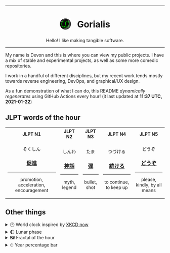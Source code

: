 ***

<h1 align="center">
<sub>
    <img src="readme/resources/avatar.png" height="36">
</sub>
&nbsp;
Gorialis
</h1>
<p align="center">
Hello! I like making tangible software.
</p>

***

My name is Devon and this is where you can view my public projects. I have a mix of stable and experimental projects, as well as some more comedic repositories.

I work in a handful of different disciplines, but my recent work tends mostly towards reverse engineering, DevOps, and graphical/UX design.

As a fun demonstration of what I can do, this README *dynamically regenerates* using GitHub Actions every hour! (it last updated at **11:37 UTC, 2021-01-22**)

<h2>JLPT words of the hour</h2>
<table>
    <tr>
        <th>JLPT N1</th>
        <th>JLPT N2</th>
        <th>JLPT N3</th>
        <th>JLPT N4</th>
        <th>JLPT N5</th>
    </tr>
    <tr>
        <td>
            <p align="center">そくしん</p>
            <h3 align="center"><b><a href="https://jisho.org/search/%E4%BF%83%E9%80%B2">促進</a></b></h3>
            <hr>
            <p align="center">promotion,<wbr> acceleration,<wbr> encouragement</p>
        </td>
        <td>
            <p align="center">しんわ</p>
            <h3 align="center"><b><a href="https://jisho.org/search/%E7%A5%9E%E8%A9%B1">神話</a></b></h3>
            <hr>
            <p align="center">myth,<wbr> legend</p>
        </td>
        <td>
            <p align="center">たま</p>
            <h3 align="center"><b><a href="https://jisho.org/search/%E5%BC%BE">弾</a></b></h3>
            <hr>
            <p align="center">bullet,<wbr> shot</p>
        </td>
        <td>
            <p align="center">つづける</p>
            <h3 align="center"><b><a href="https://jisho.org/search/%E7%B6%9A%E3%81%91%E3%82%8B">続ける</a></b></h3>
            <hr>
            <p align="center">to continue,<wbr> to keep up</p>
        </td>
        <td>
            <p align="center">どうぞ</p>
            <h3 align="center"><b><a href="https://jisho.org/search/%E3%81%A9%E3%81%86%E3%81%9E">どうぞ</a></b></h3>
            <hr>
            <p align="center">please,<wbr> kindly,<wbr> by all means</p>
        </td>
    </tr>
</table>

<h2>Other things</h2>
<details>
<summary>🕚  World clock inspired by <a href="https://xkcd.com/now">XKCD now</a></summary>

> <img src="generated/now.png" width="512">

</details>
<details>
<summary>🌔 Lunar phase</summary>

The moon is approximately 33.45% through its phase (Waxing Gibbous).

</details>
<details>
<summary>&#x1f5bc; Fractal of the hour</summary>

> <img src="generated/fractal.png" width="512">

</details>
<details>
<summary>&#x23f2; Year percentage bar</summary>
<pre><code>2021 [█▁▁▁▁▁▁▁▁▁▁▁▁▁▁▁▁▁▁▁] 5.89%</code></pre>
</details>

